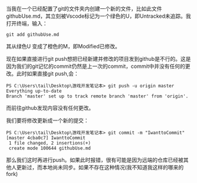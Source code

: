 
当我在一个已经配置了git的文件夹内创建一个新的文件，比如此文件githubUse.md，其立刻被Vscode标记为一个绿色的U，即Untracked未追踪。我打开终端，输入：
```
git add githubUse.md
```
其从绿色U 变成了橙色的M，即Modified已修改。

现在如果直接进行git push想把已经新建并修改的项目发到github是不行的。这是因为我们的git记忆的commit仍然是上一次的commit，commit中并没有任何的更改。此时如果直接git push,会：

```
PS C:\Users\tail\Desktop\游戏开发笔记本> git push -u origin master
Everything up-to-date
Branch 'master' set up to track remote branch 'master' from 'origin'.
```
而前往github发现内容没有任何更改。

我们要将修改更新成一个新的提交：
```
PS C:\Users\tail\Desktop\游戏开发笔记本> git commit -m "IwanttoCommit"
[master 4cba0c7] IwanttoCommit
 1 file changed, 2 insertions(+)
 create mode 100644 githubUse.md
```
那么我们这时再进行push。如果此时报错，很有可能是因为远端的仓库已经被其他人更新过，而本地尚未同步。如果不存在这种情况(我不知道我这样的哪来的fork)
